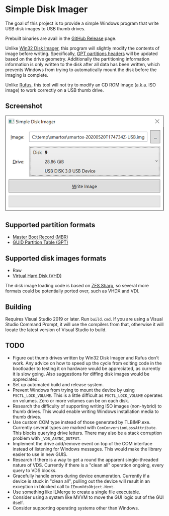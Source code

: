 
# Simple Disk Imager

The goal of this project is to provide a simple Windows program that write USB
disk images to USB thumb drives.

Prebuilt binaries are avail in the
[GitHub Release](https://github.com/AustinWise/SimpleDiskImager/releases)
page.

Unlike
[Win32 Disk Imager](https://sourceforge.net/projects/win32diskimager/),
this program will slightly modify the contents of image before writing.
Specifically,
[GPT partitions headers](https://en.wikipedia.org/wiki/GUID_Partition_Table)
will be updated based on the drive geometry. Additionally the partitioning
information information is only written to the disk after all data has been
written, which prevents Windows from trying to automatically mount the disk
before the imaging is complete.

Unlike
[Rufus](https://rufus.ie/),
this tool will not try to modify an CD ROM image (a.k.a. ISO image) to work
correctly on a USB thumb drive.

## Screenshot

![screenshot](docs/screenshot.png)

## Supported partition formats

* [Master Boot Record (MBR)](https://en.wikipedia.org/wiki/Master_boot_record)
* [GUID Partition Table (GPT)](https://en.wikipedia.org/wiki/GUID_Partition_Table)

## Supported disk images formats

* Raw
* [Virtual Hard Disk (VHD)](https://en.wikipedia.org/wiki/VHD_(file_format))

The disk image loading code is based on
[ZFS Sharp](https://github.com/AustinWise/ZfsSharp),
so several more formats could be potentially ported over, such as VHDX and VDI.

## Building

Requires Visual Studio 2019 or later. Run `build.cmd`. If you are using a Visual
Studio Command Prompt, it will use the compilers from that, otherwise it will
locate the latest version of Visual Studio to build.

## TODO

* Figure out thumb drives written by Win32 Disk Imager and Rufus don't work.
  Any advice on how to speed up the cycle from editing code in the bootloader
  to testing it on hardware would be appreciated, as currently it is slow going.
  Also suggestions for diffing disk images would be appreciated.
* Set up automated build and release system.
* Prevent Windows from trying to mount the device by using `FSCTL_LOCK_VOLUME`.
  This is a little difficult as `FSCTL_LOCK_VOLUME` operates on volumes. Zero or
  more volumes can be on each disk.
* Research the difficulty of supporting writing ISO images (non-hybrid) to thumb
  drives. This would enable writing Windows installation media to thumb drives.
* Use custom COM type instead of those generated by TLBIMP.exe. Currently
  several types are marked with `ComConversionLossAttribute`. This blocks
  querying drive letters. There may also be a stack corruption problem with
  `_VDS_ASYNC_OUTPUT`.
* Implement the drive add/remove event on top of the COM interface instead of
  listening for Windows messages. This would make the library easier to use in
  new GUIS.
* Research if there is a way to get a round the apparent single-threaded nature
  of VDS. Currently if there is a "clean all" operation ongoing, every query to
  VDS blocks.
* Gracefully handle errors during device enumeration. Currently if a device is
  stuck in "clean all", pulling out the device will result in an exception in
  blocked call to `IEnumVdsObject.Next`.
* Use something like ILMerge to create a single file executable.
* Consider using a system like MVVM to move the GUI logic out of the GUI itself.
* Consider supporting operating systems other than Windows.
